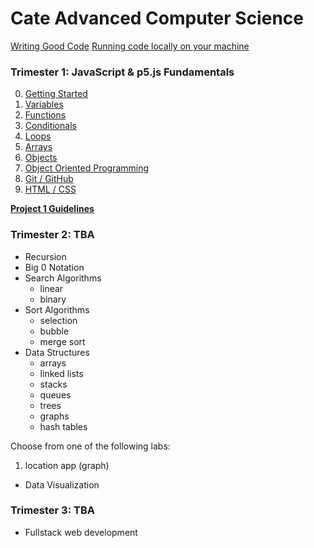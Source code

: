 # Cate Advanced Computer Science

[Writing Good Code](codestyle.md)
[Running code locally on your machine](local.md)

### Trimester 1: JavaScript & p5.js Fundamentals
0. [Getting Started](p5js/0-Getting%20Started/README.md)
1. [Variables](p5js/1-Variables/README.md)
2. [Functions](p5js/2-Functions/README.md)
3. [Conditionals](p5js/3-Conditionals/README.md)
4. [Loops](p5js/4-Loops/README.md)
5. [Arrays](p5js/5-Arrays/README.md)
6. [Objects](p5js/6-Objects/README.md)
7. [Object Oriented Programming](p5js/7-OOP/README.md)
8. [Git / GitHub](p5js/7-Git/README.md)
9. [HTML / CSS](p5js/9-HTML/README.md)

**[Project 1 Guidelines](p5js/project/README.md)**


### Trimester 2: TBA
* Recursion
* Big 0 Notation
* Search Algorithms
  * linear
  * binary
* Sort Algorithms
  * selection
  * bubble
  * merge sort
* Data Structures
  * arrays
  * linked lists
  * stacks
  * queues
  * trees
  * graphs
  * hash tables

Choose from one of the following labs:
1. location app (graph)

* Data Visualization


### Trimester 3: TBA
* Fullstack web development